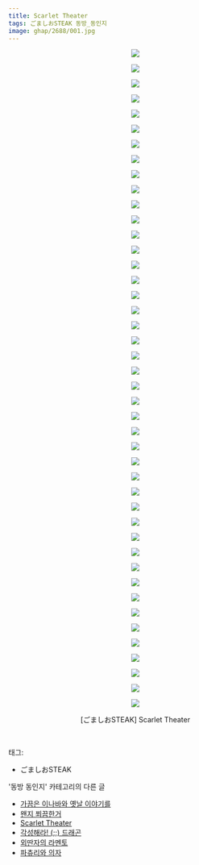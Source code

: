 ```yaml
---
title: Scarlet Theater
tags: ごましおSTEAK 동방_동인지
image: ghap/2688/001.jpg
---
```

<div class="article">
<p style="text-align: center; clear: none; float: none;"><img src="{{ site.nasurl }}/ghap/2688/001.jpg"/></p>
<p style="text-align: center; clear: none; float: none;"><img src="{{ site.nasurl }}/ghap/2688/002.jpg"/></p>
<p style="text-align: center; clear: none; float: none;"><img src="{{ site.nasurl }}/ghap/2688/003.jpg"/></p>
<p style="text-align: center; clear: none; float: none;"><img src="{{ site.nasurl }}/ghap/2688/004.jpg"/></p>
<p style="text-align: center; clear: none; float: none;"><img src="{{ site.nasurl }}/ghap/2688/005.jpg"/></p>
<p style="text-align: center; clear: none; float: none;"><img src="{{ site.nasurl }}/ghap/2688/006.jpg"/></p>
<p style="text-align: center; clear: none; float: none;"><img src="{{ site.nasurl }}/ghap/2688/007.jpg"/></p>
<p style="text-align: center; clear: none; float: none;"><img src="{{ site.nasurl }}/ghap/2688/008.jpg"/></p>
<p style="text-align: center; clear: none; float: none;"><img src="{{ site.nasurl }}/ghap/2688/009.jpg"/></p>
<p style="text-align: center; clear: none; float: none;"><img src="{{ site.nasurl }}/ghap/2688/010.jpg"/></p>
<p style="text-align: center; clear: none; float: none;"><img src="{{ site.nasurl }}/ghap/2688/011.jpg"/></p>
<p style="text-align: center; clear: none; float: none;"><img src="{{ site.nasurl }}/ghap/2688/012.jpg"/></p>
<p style="text-align: center; clear: none; float: none;"><img src="{{ site.nasurl }}/ghap/2688/013.jpg"/></p>
<p style="text-align: center; clear: none; float: none;"><img src="{{ site.nasurl }}/ghap/2688/014.jpg"/></p>
<p style="text-align: center; clear: none; float: none;"><img src="{{ site.nasurl }}/ghap/2688/015.jpg"/></p>
<p style="text-align: center; clear: none; float: none;"><img src="{{ site.nasurl }}/ghap/2688/016.jpg"/></p>
<p style="text-align: center; clear: none; float: none;"><img src="{{ site.nasurl }}/ghap/2688/017.jpg"/></p>
<p style="text-align: center; clear: none; float: none;"><img src="{{ site.nasurl }}/ghap/2688/018.jpg"/></p>
<p style="text-align: center; clear: none; float: none;"><img src="{{ site.nasurl }}/ghap/2688/019.jpg"/></p>
<p style="text-align: center; clear: none; float: none;"><img src="{{ site.nasurl }}/ghap/2688/020.jpg"/></p>
<p style="text-align: center; clear: none; float: none;"><img src="{{ site.nasurl }}/ghap/2688/021.jpg"/></p>
<p style="text-align: center; clear: none; float: none;"><img src="{{ site.nasurl }}/ghap/2688/022.jpg"/></p>
<p style="text-align: center; clear: none; float: none;"><img src="{{ site.nasurl }}/ghap/2688/023.jpg"/></p>
<p style="text-align: center; clear: none; float: none;"><img src="{{ site.nasurl }}/ghap/2688/024.jpg"/></p>
<p style="text-align: center; clear: none; float: none;"><img src="{{ site.nasurl }}/ghap/2688/025.jpg"/></p>
<p style="text-align: center; clear: none; float: none;"><img src="{{ site.nasurl }}/ghap/2688/026.jpg"/></p>
<p style="text-align: center; clear: none; float: none;"><img src="{{ site.nasurl }}/ghap/2688/027.jpg"/></p>
<p style="text-align: center; clear: none; float: none;"><img src="{{ site.nasurl }}/ghap/2688/028.jpg"/></p>
<p style="text-align: center; clear: none; float: none;"><img src="{{ site.nasurl }}/ghap/2688/029.jpg"/></p>
<p style="text-align: center; clear: none; float: none;"><img src="{{ site.nasurl }}/ghap/2688/030.jpg"/></p>
<p style="text-align: center; clear: none; float: none;"><img src="{{ site.nasurl }}/ghap/2688/031.jpg"/></p>
<p style="text-align: center; clear: none; float: none;"><img src="{{ site.nasurl }}/ghap/2688/032.jpg"/></p>
<p style="text-align: center; clear: none; float: none;"><img src="{{ site.nasurl }}/ghap/2688/033.jpg"/></p>
<p style="text-align: center; clear: none; float: none;"><img src="{{ site.nasurl }}/ghap/2688/034.jpg"/></p>
<p style="text-align: center; clear: none; float: none;"><img src="{{ site.nasurl }}/ghap/2688/035.jpg"/></p>
<p style="text-align: center; clear: none; float: none;"><img src="{{ site.nasurl }}/ghap/2688/036.jpg"/></p>
<p style="text-align: center; clear: none; float: none;"><img src="{{ site.nasurl }}/ghap/2688/037.jpg"/></p>
<p style="text-align: center; clear: none; float: none;"><img src="{{ site.nasurl }}/ghap/2688/038.jpg"/></p>
<p style="text-align: center; clear: none; float: none;"><img src="{{ site.nasurl }}/ghap/2688/039.jpg"/></p>
<p style="text-align: center; clear: none; float: none;"><img src="{{ site.nasurl }}/ghap/2688/040.jpg"/></p>
<p style="text-align: center; clear: none; float: none;"><img src="{{ site.nasurl }}/ghap/2688/041.jpg"/></p>
<p style="text-align: center; clear: none; float: none;"><img src="{{ site.nasurl }}/ghap/2688/042.jpg"/></p>
<p style="text-align: center; clear: none; float: none;"><img src="{{ site.nasurl }}/ghap/2688/043.jpg"/></p>
<p style="text-align: center; clear: none; float: none;"><img src="{{ site.nasurl }}/ghap/2688/044.jpg"/></p>
<p style="text-align: center; clear: none; float: none;">[ごましおSTEAK] Scarlet Theater</p>
<p style="text-align: center; clear: none; float: none;"><br/></p>
</div><div class="tagTrail">
<p>태그: </p>
<ul>
<li>ごましおSTEAK</li>
</ul>
</div><div class="another">
<p>'동방 동인지' 카테고리의 다른 글</p>
<ul>
<li><a href="/2016-10-30-ghap_2691">가끔은 이나바와 옛날 이야기를</a></li>
<li><a href="/2016-10-26-ghap_2689">왠지 쬐끔한거</a></li>
<li><a href="/2016-10-26-ghap_2688">Scarlet Theater</a></li>
<li><a href="/2016-10-26-ghap_2687">각성해라! (;;) 드래곤</a></li>
<li><a href="/2016-10-26-ghap_2686">외딴자의 라멘토</a></li>
<li><a href="/2016-10-26-ghap_2685">파츄리와 의자</a></li>
</ul>
</div><div class="cb_module cb_fluid">
<div class="cb_wrt cb_profile">
</div><!-- commentList close -->
</div>
